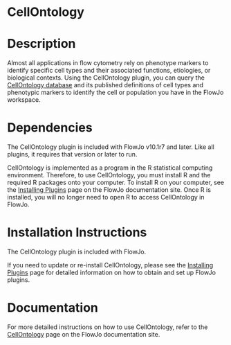 # CellOntology

# **Description**

Almost all applications in flow cytometry rely on phenotype markers to identify specific cell types and their associated functions, etiologies, or biological contexts. Using the CellOntology plugin, you can query the [CellOntology database](https://bioportal.bioontology.org/ontologies/CL) and its published definitions of cell types and phenotypic markers to identify the cell or population you have in the FlowJo workspace.

# **Dependencies**

The CellOntology plugin is included with FlowJo v10.1r7 and later. Like all plugins, it requires that version or later to run.

CellOntology is implemented as a program in the R statistical computing environment. Therefore, to use CellOntology, you must install R and the required R packages onto your computer. To install R on your computer, see the [Installing Plugins](http://docs.flowjo.com/d2/plugins/installing-plugins/) page on the FlowJo documentation site. Once R is installed, you will no longer need to open R to access CellOntology in FlowJo.

# **Installation Instructions**

The CellOntology plugin is included with FlowJo.

If you need to update or re-install CellOntology, please see the [Installing Plugins](http://docs.flowjo.com/d2/plugins/installing-plugins/) page for detailed information on how to obtain and set up FlowJo plugins.

# **Documentation**

For more detailed instructions on how to use CellOntology, refer to the [CellOntology](http://docs.flowjo.com/d2/plugins/cellontology/) page on the FlowJo documentation site.
